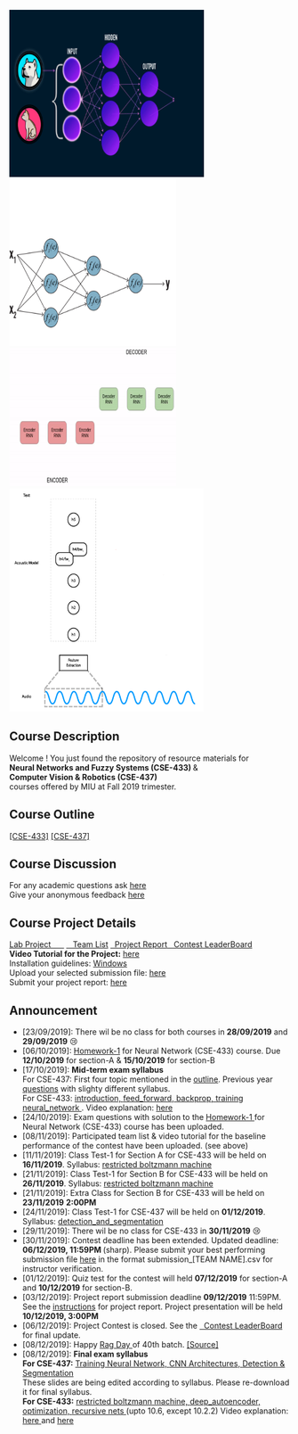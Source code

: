<img src="./appendix/img/neural_network.gif" width="350" height="300" /> <img src="./appendix/img/backpropagation.gif" width="300" height="300" /> <br/>
<img src="./appendix/img/nlp.gif" width="300" height="250" />  <img src="./appendix/img/acoustic.gif" width="350" height="400" /> 

## Course Description
Welcome ! You just found the repository of resource materials for <br/>
<b> Neural Networks and Fuzzy Systems (CSE-433) </b>  &<br/>
<b> Computer Vision & Robotics (CSE-437) </b><br/>
courses offered by MIU at Fall 2019 trimester. <br/>

## Course Outline
 <a href="./CSE-433/course_outline_nn.pdf">[CSE-433]</a>  <a href="./CSE-437/course_outline_cv.pdf">[CSE-437]</a>

## Course Discussion
For any academic questions ask <a href="https://github.com/Mahedi-61/MIU_Fall_2019/issues/new">here</a> <br />
Give your anonymous feedback <a href="https://forms.gle/JzxMGb3VfQLDR9Px8">here</a>

## Course Project Details
<a href="./project/instructions_for_the_lab_project.pdf">Lab Project &nbsp;&nbsp; &nbsp;&nbsp;</a> <a href="./project/team_list.pdf">  &nbsp;&nbsp; Team List</a> <a href="./project/project_report.pdf"> &nbsp;&nbsp;Project Report</a><a href="https://github.com/Mahedi-61/MIU_Fall_2019/issues/4"> &nbsp;&nbsp;Contest LeaderBoard</a><br />
<b>Video Tutorial for the Project:</b> <a href="https://www.youtube.com/playlist?list=PLPOJueyJKNce2cs77niLmbpADKwF7h_av">here</a> <br/>
Installation guidelines: <a href="https://github.com/Mahedi-61/MIU_Fall_2019/issues/11">Windows</a> <br>
Upload your selected submission file: <a href="https://www.dropbox.com/request/mU2HdtbBqXfCPKpN1dXh">here</a> <br>
Submit your project report: <a href="https://www.dropbox.com/request/mU2HdtbBqXfCPKpN1dXh">here</a> 


## Announcement <br />
* [23/09/2019]: There wil be no class for both courses in <b>28/09/2019</b> and <b>29/09/2019</b> :cry:
* [06/10/2019]: <a href="./CSE-433/home_work/home_work_1.pdf">Homework-1</a> for Neural Network (CSE-433) course. Due <b>12/10/2019</b> for section-A & <b>15/10/2019</b> for section-B 
* [17/10/2019]: <b>Mid-term exam syllabus</b>  <br />
For CSE-437: First four topic mentioned in the <a href="./CSE-437/course_outline_cv.pdf">outline</a>. Previous year<a href="./CSE-437/exam/prev_year/"> questions</a>  with slighty different syllabus. <br/>
For CSE-433:  <a href="./CSE-433/introduction/introduction_to_deep_learning.pdf">introduction, </a> 
<a href="./CSE-433/feed_forwad_nn/">feed_forward, </a> <a href="./CSE-433/backpropagation/nn_and_backprop.pdf"> backprop, </a>
<a href="./CSE-433/train_nn"> training neural_network </a>. Video explanation: <a href="https://www.youtube.com/playlist?list=PL6Xpj9I5qXYEcOhn7TqghAJ6NAPrNmUBH"> here </a>
* [24/10/2019]: Exam questions with solution to the <a href="./CSE-433/home_work/solution_home_work1.pdf">Homework-1 </a> for Neural Network (CSE-433) course has been uploaded. 
* [08/11/2019]: Participated team list & video tutorial for the baseline performance of the contest have been uploaded. (see above)  <br />
* [11/11/2019]: Class Test-1 for Section A for CSE-433 will be held on <b>16/11/2019</b>. Syllabus: <a href="./CSE-433/restricted_boltzmann_machine/">restricted boltzmann machine</a>
* [21/11/2019]: Class Test-1 for Section B for CSE-433 will be held on <b>26/11/2019</b>. Syllabus: <a href="./CSE-433/restricted_boltzmann_machine/">restricted boltzmann machine</a>
* [21/11/2019]: Extra Class for Section B for CSE-433 will be held on <b>23/11/2019</b> <b>2:00PM</b> 
* [24/11/2019]: Class Test-1 for CSE-437 will be held on <b>01/12/2019</b>. Syllabus: <a href="./CSE-437/detection_and_segmentation.pdf/">detection_and_segmentation</a>
* [29/11/2019]: There wil be no class for CSE-433 in <b>30/11/2019</b> :cry:
* [30/11/2019]: Contest deadline has been extended. Updated deadline: <b> 06/12/2019, 11:59PM </b> (sharp). Please submit your best performing submission file <a href="https://www.dropbox.com/request/mU2HdtbBqXfCPKpN1dXh">here</a> in the format submission_[TEAM NAME].csv for instructor verification. 
* [01/12/2019]: Quiz test for the contest will held <b>07/12/2019</b> for section-A and  <b>10/12/2019</b> for section-B. 
* [03/12/2019]: Project report submission deadline <b>09/12/2019</b> 11:59PM. See the <a href="./project/project_report.pdf">instructions</a> for project report. Project presentation will be held <b>10/12/2019, 3:00PM</b>
* [06/12/2019]: Project Contest is closed. See the <a href="https://github.com/Mahedi-61/MIU_Fall_2019/issues/4"> &nbsp;&nbsp;Contest LeaderBoard </a> for final update.  <br>
* [08/12/2019]: Happy <a href="./appendix/rag/rag_image.png"> Rag Day </a> of 40th batch. <a href="./appendix/rag"> [Source]</a> <br/>
* [08/12/2019]: <b>Final exam syllabus</b>  <br />
<b>For CSE-437:</b> <a href="./CSE-437/training_neural_networks.pdf"> Training Neural Network, </a>  <a href="./CSE-437/CNN_architectures.pdf"> CNN Architectures, </a> <a href="./CSE-437/detection_and_segmentation.pdf"> Detection & Segmentation </a> <br/> These slides are being edited according to syllabus. Please re-download it for final syllabus. <br/>
<b>For CSE-433:</b>  <a href="./CSE-433/restricted_boltzmann_machine/">restricted boltzmann machine, </a>
<a href="./CSE-433/deep_autoencoder/">deep_autoencoder, </a>  <a href="./CSE-433/optimization/optimization.pdf"> optimization, </a> </a>  <a href="./CSE-433/recurrent_nn/recursive_nets.pdf"> recursive nets </a> (upto 10.6, except 10.2.2) Video explanation: <a href="https://www.youtube.com/playlist?list=PL6Xpj9I5qXYEcOhn7TqghAJ6NAPrNmUBH"> here </a> and <a href="https://www.youtube.com/watch?v=ZVN14xYm7JA&feature=youtu.be"> here </a>
